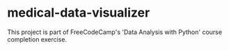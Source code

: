 # medical-data-visualizer
This project is part of FreeCodeCamp's 'Data Analysis with Python' course completion exercise.
